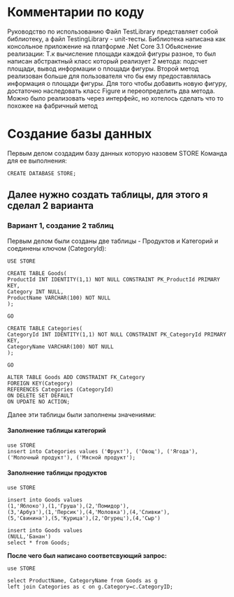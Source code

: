 # Комментарии по коду

Руководство по использованию
Файл TestLibrary представляет собой библиотеку, а файл TestingLibrary - unit-тесты. Библиотека написана как консольное приложение на платформе .Net Core 3.1
Обьяснение реализации:
Т.к вычисление площади каждой фигуры разное, то был написан абстрактный класс который реализует 2 метода: подсчет площади, вывод информации о площади фигуры. Второй метод реализован больше для пользователя что бы ему предоставлялась информация о площади фигуры. Для того чтобы добавить новую фигуру, достаточно наследовать класс Figure и переопределить два метода. Можно было реализовать через интерфейс, но хотелось сделать что то похожее на фабричный метод

# Создание базы данных
Первым делом создадим базу данных которую назовем STORE
Команда для ее выполнения: 

```
CREATE DATABASE STORE;
```

## Далее нужно создать таблицы, для этого я сделал 2 варианта
### Вариант 1, создание 2 таблиц
Первым делом были созданы две таблицы - Продуктов и Категорий и соединены ключом (CategoryId):

```
USE STORE

CREATE TABLE Goods(
ProductId INT IDENTITY(1,1) NOT NULL CONSTRAINT PK_ProductId PRIMARY KEY,
Category INT NULL,
ProductName VARCHAR(100) NOT NULL
);

GO

CREATE TABLE Categories(
CategoryId INT IDENTITY(1,1) NOT NULL CONSTRAINT PK_CategoryId PRIMARY KEY,
CategoryName VARCHAR(100) NOT NULL
);

GO

ALTER TABLE Goods ADD CONSTRAINT FK_Category
FOREIGN KEY(Category)
REFERENCES Categories (CategoryId)
ON DELETE SET DEFAULT
ON UPDATE NO ACTION;
```

Далее эти таблицы были заполнены значениями:
#### Заполнение таблицы категорий

```
use STORE
insert into Categories values ('Фрукт'), ('Овощ'), ('Ягода'), ('Молочный продукт'), ('Мясной продукт');
```

#### Заполнение таблицы продуктов

```
use STORE

insert into Goods values 
(1,'Яблоко'),(1,'Груша'),(2,'Помидор'),
(3,'Арбуз'),(1,'Персик'),(4,'Моловка'),(4,'Сливки'),
(5,'Свинина'),(5,'Курица'),(2,'Огурец'),(4,'Сыр')

insert into Goods values
(NULL,'Банан')
select * from Goods;
```

**После чего был написано соответсвующий запрос:**

```
use STORE

select ProductName, CategoryName from Goods as g
left join Categories as c on g.Category=c.CategoryID;
```

